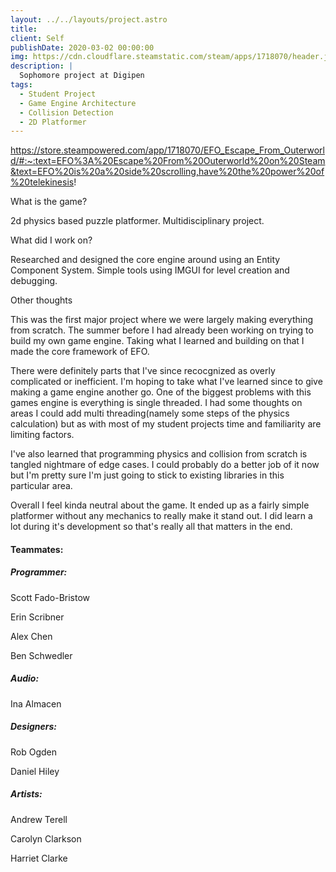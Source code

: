 ```yaml
---
layout: ../../layouts/project.astro
title: 
client: Self
publishDate: 2020-03-02 00:00:00
img: https://cdn.cloudflare.steamstatic.com/steam/apps/1718070/header.jpg?t=1670243532
description: |
  Sophomore project at Digipen
tags:
  - Student Project
  - Game Engine Architecture
  - Collision Detection
  - 2D Platformer
---
```


https://store.steampowered.com/app/1718070/EFO_Escape_From_Outerworld/#:~:text=EFO%3A%20Escape%20From%20Outerworld%20on%20Steam&text=EFO%20is%20a%20side%20scrolling,have%20the%20power%20of%20telekinesis!

What is the game?

2d physics based puzzle platformer. Multidisciplinary project.

What did I work on?

Researched and designed the core engine around using an Entity Component System.
Simple tools using IMGUI for level creation and debugging.

Other thoughts

This was the first major project where we were largely making everything from scratch. The summer before I had already been working on trying to build my own game engine. Taking what I learned and building on that I made the core framework of EFO.

There were definitely parts that I've since recocgnized as overly complicated or inefficient. I'm hoping to take what I've learned since to give making a game engine another go. One of the biggest problems with this games engine is everything is single threaded. I had some thoughts on areas I could add multi threading(namely some steps of the physics calculation) but as with most of my student projects time and familiarity are limiting factors.

I've also learned that programming physics and collision from scratch is tangled nightmare of edge cases. I could probably do a better job of it now but I'm pretty sure I'm just going to stick to existing libraries in this particular area.

Overall I feel kinda neutral about the game. It ended up as a fairly simple platformer without any mechanics to really make it stand out.
I did learn a lot during it's development so that's really all that matters in the end.

<h4>
Teammates:
</h4>

<h5>
Programmer:
</h5>

Scott Fado-Bristow

Erin Scribner

Alex Chen

Ben Schwedler

<h5>
Audio:
</h5>

Ina Almacen

<h5>
Designers:
</h5>
Rob Ogden

Daniel Hiley

<h5>
Artists:
</h5>

Andrew Terell

Carolyn Clarkson

Harriet Clarke
